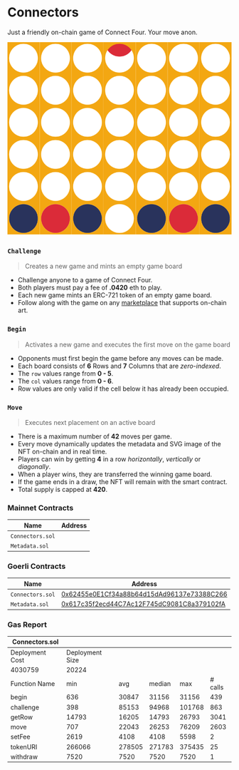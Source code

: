 # Connectors

Just a friendly on-chain game of Connect Four. Your move anon.

<img src="images/board.svg">


### `Challenge`

> Creates a new game and mints an empty game board

- Challenge anyone to a game of Connect Four.
- Both players must pay a fee of **.0420** eth to play.
- Each new game mints an ERC-721 token of an empty game board.
- Follow along with the game on any [marketplace](https://testnets.opensea.io/collection/connectors-v3) that supports on-chain art.

### `Begin`

> Activates a new game and executes the first move on the game board

- Opponents must first begin the game before any moves can be made.
- Each board consists of **6** Rows and **7** Columns that are *zero-indexed*.
- The `row` values range from **0 - 5**.
- The `col` values range from **0 - 6**.
- Row values are only valid if the cell below it has already been occupied.

### `Move`

> Executes next placement on an active board

- There is a maximum number of **42** moves per game.
- Every move dynamically updates the metadata and SVG image of the NFT on-chain and in real time.
- Players can win by getting **4** in a row *horizontally*, *vertically* or *diagonally*.
- When a player wins, they are transferred the winning game board.
- If the game ends in a draw, the NFT will remain with the smart contract.
- Total supply is capped at **420**.


### Mainnet Contracts

| Name                | Address                                                                                                                      |
| ---------------     | ---------------------------------------------------------------------------------------------------------------------------- |
| `Connectors.sol`    | [](https://etherscan.io/address/) |
| `Metadata.sol`      | [](https://etherscan.io/address/) |


### Goerli Contracts

| Name                | Address                                                                                                                      |
| ---------------     | ---------------------------------------------------------------------------------------------------------------------------- |
| `Connectors.sol`    | [0x62455e0E1Cf34a88b64d15dAd96137e73388C266](https://goerli.etherscan.io/address/0x62455e0E1Cf34a88b64d15dAd96137e73388C266) |
| `Metadata.sol`      | [0x617c35f2ecd44C7Ac12F745dC9081C8a379102fA](https://goerli.etherscan.io/address/0x617c35f2ecd44C7Ac12F745dC9081C8a379102fA) |


### Gas Report

| Connectors.sol                         |                 |        |        |        |         |
|----------------------------------------|-----------------|--------|--------|--------|---------|
| Deployment Cost                        | Deployment Size |        |        |        |         |
| 4030759                                | 20224           |        |        |        |         |
| Function Name                          | min             | avg    | median | max    | # calls |
| begin                                  | 636             | 30847  | 31156  | 31156  | 439     |
| challenge                              | 398             | 85153  | 94968  | 101768 | 863     |
| getRow                                 | 14793           | 16205  | 14793  | 26793  | 3041    |
| move                                   | 707             | 22043  | 26253  | 76209  | 2603    |
| setFee                                 | 2619            | 4108   | 4108   | 5598   | 2       |
| tokenURI                               | 266066          | 278505 | 271783 | 375435 | 25      |
| withdraw                               | 7520            | 7520   | 7520   | 7520   | 1       |
